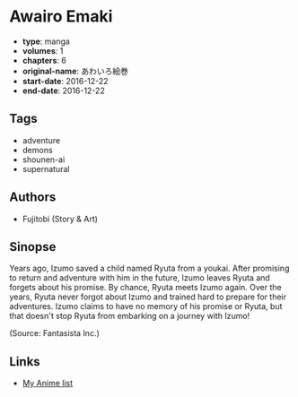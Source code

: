 # Awairo Emaki

-   **type**: manga
-   **volumes**: 1
-   **chapters**: 6
-   **original-name**: あわいろ絵巻
-   **start-date**: 2016-12-22
-   **end-date**: 2016-12-22

## Tags

-   adventure
-   demons
-   shounen-ai
-   supernatural

## Authors

-   Fujitobi (Story & Art)

## Sinopse

Years ago, Izumo saved a child named Ryuta from a youkai. After promising to return and adventure with him in the future, Izumo leaves Ryuta and forgets about his promise. By chance, Ryuta meets Izumo again. Over the years, Ryuta never forgot about Izumo and trained hard to prepare for their adventures. Izumo claims to have no memory of his promise or Ryuta, but that doesn't stop Ryuta from embarking on a journey with Izumo!

(Source: Fantasista Inc.)

## Links

-   [My Anime list](https://myanimelist.net/manga/114688/Awairo_Emaki)
